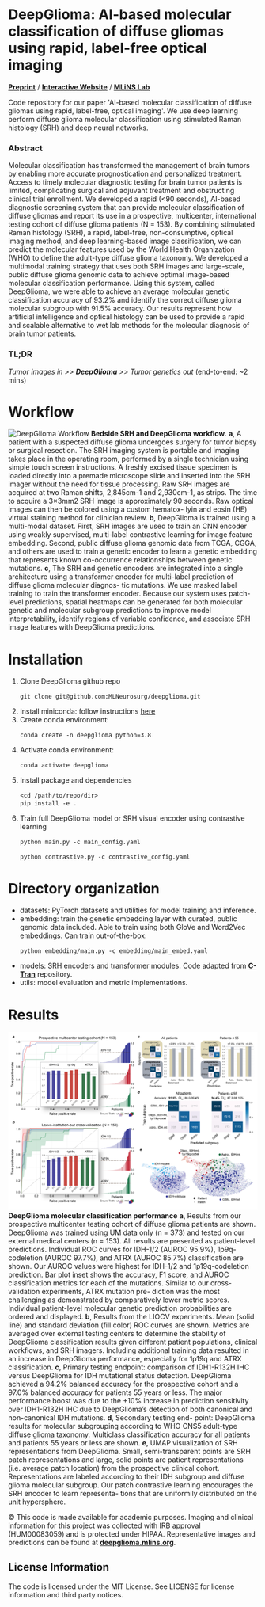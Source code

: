 # DeepGlioma: AI-based molecular classification of diffuse gliomas using rapid, label-free optical imaging

[**Preprint**](https://www.researchsquare.com/article/rs-1930236/v1) / [**Interactive Website**](https://deepglioma.mlins.org) / [**MLiNS Lab**](https://mlins.org)

Code repository for our paper 'AI-based molecular classification of diffuse gliomas using rapid, label-free, optical imaging'. We use deep learning perform diffuse glioma molecular classification using stimulated Raman histology (SRH) and deep neural networks. 


### Abstract
Molecular classification has transformed the management of brain tumors by enabling more accurate prognostication and personalized treatment. Access to timely molecular diagnostic testing for brain tumor patients is limited, complicating surgical and adjuvant treatment and obstructing clinical trial enrollment. We developed a rapid (<90 seconds), AI-based diagnostic screening system that can provide molecular classification of diffuse gliomas and report its use in a prospective, multicenter, international testing cohort of diffuse glioma patients (N = 153). By combining stimulated Raman histology (SRH), a rapid, label-free, non-consumptive, optical imaging method, and deep learning-based image classification, we can predict the molecular features used by the World Health Organization (WHO) to define the adult-type diffuse glioma taxonomy. We developed a multimodal training strategy that uses both SRH images and large-scale, public diffuse glioma genomic data to achieve optimal image-based molecular classification performance. Using this system, called DeepGlioma, we were able to achieve an average molecular genetic classification accuracy of 93.2% and identify the correct diffuse glioma molecular subgroup with 91.5% accuracy. Our results represent how artificial intelligence and optical histology can be used to provide a rapid and scalable alternative to wet lab methods for the molecular diagnosis of brain tumor patients.

### TL;DR
*Tumor images in >> **DeepGlioma** >> Tumor genetics out* (end-to-end: ~2 mins)


# Workflow
![DeepGlioma Workflow](/figures/Figure_1_workflow-01.png)
**Bedside SRH and DeepGlioma workflow**. **a**, A patient with a suspected diffuse
glioma undergoes surgery for tumor biopsy or surgical resection. The SRH imaging system
is portable and imaging takes place in the operating room, performed by a single technician
using simple touch screen instructions. A freshly excised tissue specimen is loaded directly
into a premade microscope slide and inserted into the SRH imager without the need for
tissue processing. Raw SRH images are acquired at two Raman
shifts, 2,845cm-1 and 2,930cm-1, as strips. The time to acquire a 3×3mm2 SRH image is
approximately 90 seconds. Raw optical images can then be colored using a custom hematox-
lyin and eosin (HE) virtual staining method for clinician review. **b**, DeepGlioma is trained
using a multi-modal dataset. First, SRH images are used to train an CNN encoder using
weakly supervised, multi-label contrastive learning for image feature embedding. Second, public diffuse glioma genomic data from TCGA, CGGA, and others are used to train a genetic encoder to learn a genetic embedding
that represents known co-occurrence relationships between genetic mutations. **c**, The SRH and genetic encoders are integrated into a single architecture
using a transformer encoder for multi-label prediction of diffuse glioma molecular diagnos-
tic mutations. We use masked label training to train the transformer encoder. Because our system uses patch-level predictions, spatial heatmaps can be generated for both molecular genetic and molecular subgroup predictions to improve model
interpretability, identify regions of variable confidence, and associate SRH image features
with DeepGlioma predictions. 

# Installation

1. Clone DeepGlioma github repo
    ```console
    git clone git@github.com:MLNeurosurg/deepglioma.git
    ```
2. Install miniconda: follow instructions
    [here](https://docs.conda.io/en/latest/miniconda.html)
3. Create conda environment:  
    ```console
    conda create -n deepglioma python=3.8
    ```
4. Activate conda environment:  
    ```console
    conda activate deepglioma
    ```
5. Install package and dependencies  
    ```console
    <cd /path/to/repo/dir>
    pip install -e .
    ```
6. Train full DeepGlioma model or SRH visual encoder using contrastive learning
    ```console
    python main.py -c main_config.yaml
    ```
    ```console
    python contrastive.py -c contrastive_config.yaml
    ```

# Directory organization
- datasets: PyTorch datasets and utilities for model training and inference.
- embedding: train the genetic embedding layer with curated, public genomic data included. Able to train using both GloVe and Word2Vec embeddings. Can train out-of-the-box:
    ```console
    python embedding/main.py -c embedding/main_embed.yaml
    ```
- models: SRH encoders and transformer modules. Code adapted from [**C-Tran**](https://github.com/QData/C-Tran) repository.
- utils: model evaluation and metric implementations.



# Results
![DeepGlioma Workflow](/figures/Figure_2_results-01.png)
**DeepGlioma molecular classification performance**  **a**, Results from our
prospective multicenter testing cohort of diffuse glioma patients are shown. DeepGlioma
was trained using UM data only (n = 373) and tested on our external medical centers (n
= 153). All results are presented as patient-level predictions. Individual ROC curves for
IDH-1/2 (AUROC 95.9%), 1p9q-codeletion (AUROC 97.7%), and ATRX (AUROC 85.7%)
classification are shown. Our AUROC values were highest for IDH-1/2 and 1p19q-codeletion
prediction. Bar plot inset shows the accuracy, F1 score, and AUROC classification metrics
for each of the mutations. Similar to our cross-validation experiments, ATRX mutation pre-
diction was the most challenging as demonstrated by comparatively lower metric scores.
Individual patient-level molecular genetic prediction probabilities are ordered and displayed.
**b**, Results from the LIOCV experiments. Mean (solid line) and standard deviation (fill color)
ROC curves are shown. Metrics are averaged over external testing centers to determine
the stability of DeepGlioma classification results given different patient populations, clinical
workflows, and SRH imagers. Including additional training data resulted in an increase in
DeepGlioma performance, especially for 1p19q and ATRX classification. **c**, Primary testing
endpoint: comparison of IDH1-R132H IHC versus DeepGlioma for IDH mutational status
detection. DeepGlioma achieved a 94.2% balanced accuracy for the prospective cohort and a
97.0% balanced accuracy for patients 55 years or less. The major performance boost was due
to the +10% increase in prediction sensitivity over IDH1-R132H IHC due to DeepGlioma’s
detection of both canonical and non-canonical IDH mutations. **d**, Secondary testing end-
point: DeepGlioma results for molecular subgrouping according to WHO CNS5 adult-type
diffuse glioma taxonomy. Multiclass classification accuracy for all patients and patients 55
years or less are shown. **e**, UMAP visualization of SRH representations from DeepGlioma.
Small, semi-transparent points are SRH patch representations and large, solid points are
patient representations (i.e. average patch location) from the prospective clinical cohort.
Representations are labeled according to their IDH subgroup and diffuse glioma molecular
subgroup. Our patch contrastive learning encourages the SRH encoder to learn representa-
tions that are uniformily distributed on the unit hypersphere.


© This code is made available for academic purposes. Imaging and clinical information for this project was collected with IRB approval (HUM00083059) and is protected under HIPAA. Representative images and predictions can be found at [**deepglioma.mlins.org**](https://deepglioma.mlins.org).


## License Information
The code is licensed under the MIT License.
See LICENSE for license information and third party notices.